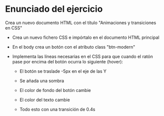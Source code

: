 # Enunciado del ejercicio

Crea un nuevo documento HTML con el título "Animaciones y transiciones en CSS"

- Crea un nuevo fichero CSS e impórtalo en el documento HTML principal

- En el body crea un botón con el atributo class "btn-modern"

- Implementa las líneas necesarias en el CSS para que cuando el ratón pase por encima del botón ocurra lo siguiente (hover):

    - El botón se traslade -5px en el eje de las Y

    - Se añada una sombra

    - El color de fondo del botón cambie

    - El color del texto cambie

    - Todo esto con una transición de 0.4s